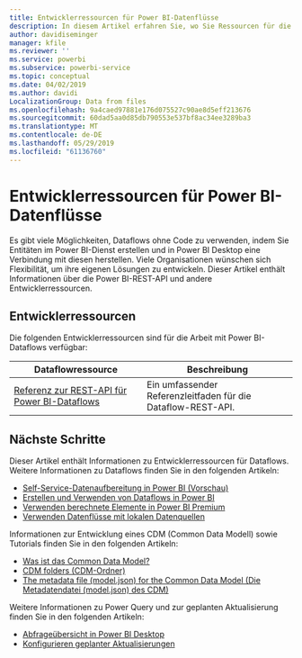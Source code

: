 ```yaml
---
title: Entwicklerressourcen für Power BI-Datenflüsse
description: In diesem Artikel erfahren Sie, wo Sie Ressourcen für die Entwicklung und Power BI-Dataflows finden.
author: davidiseminger
manager: kfile
ms.reviewer: ''
ms.service: powerbi
ms.subservice: powerbi-service
ms.topic: conceptual
ms.date: 04/02/2019
ms.author: davidi
LocalizationGroup: Data from files
ms.openlocfilehash: 9a4caed97881e176d075527c90ae8d5eff213676
ms.sourcegitcommit: 60dad5aa0d85db790553e537bf8ac34ee3289ba3
ms.translationtype: MT
ms.contentlocale: de-DE
ms.lasthandoff: 05/29/2019
ms.locfileid: "61136760"
---
```

# <a name="developer-resources-for-power-bi-dataflows"></a>Entwicklerressourcen für Power BI-Datenflüsse

Es gibt viele Möglichkeiten, Dataflows ohne Code zu verwenden, indem Sie Entitäten im Power BI-Dienst erstellen und in Power BI Desktop eine Verbindung mit diesen herstellen. Viele Organisationen wünschen sich Flexibilität, um ihre eigenen Lösungen zu entwickeln. Dieser Artikel enthält Informationen über die Power BI-REST-API und andere Entwicklerressourcen.


## <a name="developer-resources"></a>Entwicklerressourcen

Die folgenden Entwicklerressourcen sind für die Arbeit mit Power BI-Dataflows verfügbar:


| Dataflowressource | Beschreibung |
| --- | --- |
| [Referenz zur REST-API für Power BI-Dataflows](https://go.microsoft.com/fwlink/?linkid=2047629)    | Ein umfassender Referenzleitfaden für die Dataflow-REST-API.|


## <a name="next-steps"></a>Nächste Schritte

Dieser Artikel enthält Informationen zu Entwicklerressourcen für Dataflows. Weitere Informationen zu Dataflows finden Sie in den folgenden Artikeln:

* [Self-Service-Datenaufbereitung in Power BI (Vorschau)](service-dataflows-overview.md)
* [Erstellen und Verwenden von Dataflows in Power BI](service-dataflows-create-use.md)
* [Verwenden berechnete Elemente in Power BI Premium](service-dataflows-computed-entities-premium.md)
* [Verwenden Datenflüsse mit lokalen Datenquellen](service-dataflows-on-premises-gateways.md)

Informationen zur Entwicklung eines CDM (Common Data Modell) sowie Tutorials finden Sie in den folgenden Artikeln:
* [Was ist das Common Data Model?](https://docs.microsoft.com/powerapps/common-data-model/overview)
* [CDM folders (CDM-Ordner)](https://go.microsoft.com/fwlink/?linkid=2045304)
* [The metadata file (model.json) for the Common Data Model (Die Metadatendatei (model.json) des CDM)](https://go.microsoft.com/fwlink/?linkid=2045521)


Weitere Informationen zu Power Query und zur geplanten Aktualisierung finden Sie in den folgenden Artikeln:
* [Abfrageübersicht in Power BI Desktop](desktop-query-overview.md)
* [Konfigurieren geplanter Aktualisierungen](refresh-scheduled-refresh.md)



